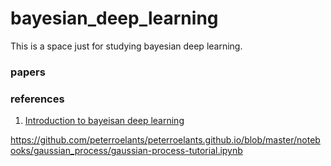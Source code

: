 # bayesian_deep_learning

This is a space just for studying bayesian deep learning.


### papers


### references
1. [Introduction to bayeisan deep learning](https://taeoh-kim.github.io/blog/bayesian-deep-learning-introduction/)


https://github.com/peterroelants/peterroelants.github.io/blob/master/notebooks/gaussian_process/gaussian-process-tutorial.ipynb
